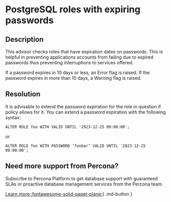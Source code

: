 # PostgreSQL roles with expiring passwords

## Description

This advisor checks roles that have expiration dates on passwords. This is helpful in preventing applications accounts from failing due to expired passwords thus preventing interruptions to services offered.

If a password expires in 10 days or less,  an Error flag is raised. If the password expires in more than 10 days, a Warning flag is raised. 


## Resolution

It is advisable to extend the password expiration for the role in question if policy allows for it.
You can extend a password expiration with the following syntax:

```ALTER ROLE foo WITH VALID UNTIL '2023-12-25 00:00:00';```

or

```ALTER ROLE foo WITH PASSWORD ‘foobar’ VALID UNTIL '2023-12-25 00:00:00';```

## Need more support from Percona?

Subscribe to Percona Platform to get database support with guaranteed SLAs or proactive database management services from the Percona team.

[Learn more :fontawesome-solid-paper-plane:](https://per.co.na/subscribe){ .md-button }
